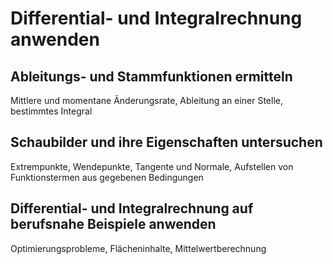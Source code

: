 # Differential- und Integralrechnung anwenden

## Ableitungs- und Stammfunktionen ermitteln
Mittlere und momentane Änderungsrate,
Ableitung an einer Stelle, bestimmtes
Integral

## Schaubilder und ihre Eigenschaften untersuchen
Extrempunkte, Wendepunkte, Tangente
und Normale, Aufstellen von Funktionstermen aus gegebenen Bedingungen

## Differential- und Integralrechnung auf berufsnahe Beispiele anwenden
Optimierungsprobleme, Flächeninhalte,
Mittelwertberechnung

